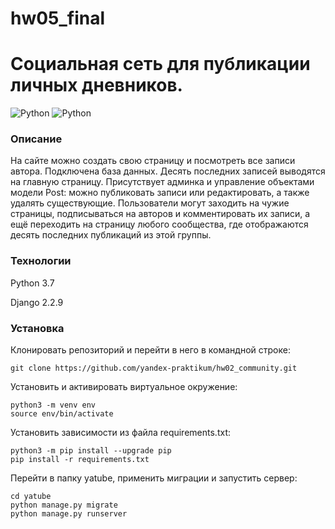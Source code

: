 # hw05_final

# Социальная сеть для публикации личных дневников.

![Python](https://img.shields.io/badge/Python_3.7-3776AB?style=for-the-badge&logo=python&logoColor=white)
![Python](https://img.shields.io/badge/django_2.2.9-%23092E20?style=for-the-badge&logo=django&logoColor=white)
### Описание
На сайте можно создать свою страницу и посмотреть все записи автора. Подключена база данных. Десять последних записей выводятся на главную страницу.
Присутствует админка и  управление объектами модели Post: можно публиковать записи или редактировать, а также удалять существующие.
Пользователи могут заходить на чужие страницы, подписываться на авторов и комментировать их записи, а ещё переходить на страницу любого сообщества, где отображаются десять последних публикаций из этой группы.

### Технологии
Python 3.7

Django 2.2.9
### Установка
Клонировать репозиторий и перейти в него в командной строке:
```
git clone https://github.com/yandex-praktikum/hw02_community.git
``` 
Установить и активировать виртуальное окружение:
``` 
python3 -m venv env
source env/bin/activate
```
Установить зависимости из файла requirements.txt:
```
python3 -m pip install --upgrade pip
pip install -r requirements.txt
``` 
Перейти в папку yatube, применить миграции и запустить сервер:
```
cd yatube
python manage.py migrate
python manage.py runserver
``` 
